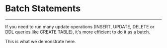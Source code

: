 # Batch Statements
---

If you need to run many update operations (INSERT, UPDATE, DELETE or DDL queries like CREATE TABLE), it's more efficient
to do it as a batch.

This is what we demonstrate here.
